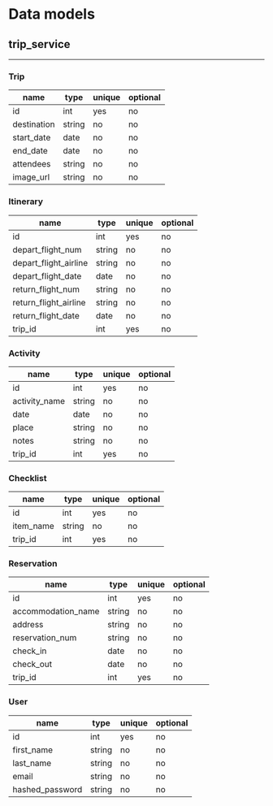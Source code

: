 # Data models

## trip_service

---

### Trip

| name             | type   | unique | optional |
| ---------------- | ------ | ------ | -------- |
| id               | int    | yes    | no       |
| destination      | string | no     | no       |
| start_date       | date   | no     | no       |
| end_date         | date   | no     | no       |
| attendees        | string | no     | no       |
| image_url        | string | no     | no       |

### Itinerary

| name                         | type   | unique | optional |
| ---------------------------- | ------ | ------ | -------- |
| id                           | int    | yes    | no       |
| depart_flight_num            | string | no     | no       |
| depart_flight_airline        | string | no     | no       |
| depart_flight_date           | date   | no     | no       |
| return_flight_num            | string | no     | no       |
| return_flight_airline        | string | no     | no       |
| return_flight_date           | date   | no     | no       |
| trip_id                      | int    | yes    | no       |

### Activity

| name             | type   | unique | optional |
| ---------------- | ------ | ------ | -------- |
| id               | int    | yes    | no       |
| activity_name    | string | no     | no       |
| date             | date   | no     | no       |
| place            | string | no     | no       |
| notes            | string | no     | no       |
| trip_id          | int    | yes    | no       |

### Checklist

| name             | type   | unique | optional |
| ---------------- | ------ | ------ | -------- |
| id               | int    | yes    | no       |
| item_name        | string | no     | no       |
| trip_id          | int    | yes    | no       |

### Reservation

| name                         | type   | unique | optional |
| ---------------------------- | ------ | ------ | -------- |
| id                           | int    | yes    | no       |
| accommodation_name           | string | no     | no       |
| address                      | string | no     | no       |
| reservation_num              | string | no     | no       |
| check_in                     | date   | no     | no       |
| check_out                    | date   | no     | no       |
| trip_id                      | int    | yes    | no       |

### User

| name                         | type   | unique | optional |
| ---------------------------- | ------ | ------ | -------- |
| id                           | int    | yes    | no       |
| first_name                   | string | no     | no       |
| last_name                    | string | no     | no       |
| email                        | string | no     | no       |
| hashed_password              | string | no     | no       |